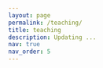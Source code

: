 ```yaml
---
layout: page
permalink: /teaching/
title: teaching
description: Updating ...
nav: true
nav_order: 5
---
```

